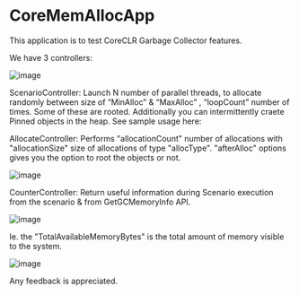 # CoreMemAllocApp

This application is to test CoreCLR Garbage Collector features. 

We have 3 controllers: 

![image](https://user-images.githubusercontent.com/6884474/110933910-64f63480-833e-11eb-8557-44fb87dedb99.png)


ScenarioController: Launch N number of parallel threads, to allocate randomly between size of “MinAlloc” & “MaxAlloc” , “loopCount” number of times. Some of these are rooted.
Additionally you can intermittently craete Pinned objects in the heap. 
See sample usage here:

AllocateController: Performs "allocationCount" number of allocations with "allocationSize" size of allocations of type "allocType". "afterAlloc" options gives you the option to root the objects or not.

![image](https://user-images.githubusercontent.com/6884474/110933959-750e1400-833e-11eb-8e17-7b1ed505a8f4.png)

CounterController: Return useful information during Scenario execution from the scenario & from GetGCMemoryInfo API. 

![image](https://user-images.githubusercontent.com/6884474/110934154-b69ebf00-833e-11eb-88d9-79bd15dcb3ff.png)

Ie. the "TotalAvailableMemoryBytes" is the total amount of memory visible to the system. 

![image](https://user-images.githubusercontent.com/6884474/110934267-d7671480-833e-11eb-91bc-9efb92728209.png)

Any feedback is appreciated.

